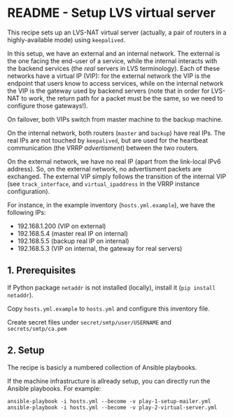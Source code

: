 # README - Setup LVS virtual server

This recipe sets up an LVS-NAT virtual server (actually, a pair of routers in a highly-available mode) using `keepalived`.

In this setup, we have an external and an internal network. The external is the one facing the end-user of a service, while the internal interacts with the backend services (the *real* servers in LVS terminology). Each of these networks have a virtual IP (VIP): for the external network the VIP is the endpoint that users know to access services, while on the internal network the VIP is the gateway used by backend servers (note that in order for LVS-NAT to work, the return path for a packet must be the same, so we need to configure those gateways!).

On failover, both VIPs switch from master machine to the backup machine.

On the internal network, both routers (`master` and `backup`) have real IPs. The real IPs are not touched by `keepalived`, but are used for the heartbeat communication (the VRRP *advertisment*) between the two routers.

On the external network, we have no real IP (apart from the link-local IPv6 address). So, on the external network, no advertisment packets are exchanged. The external VIP simply follows the transition of the internal VIP (see `track_interface`, and `virtual_ipaddress` in the VRRP instance configuration).

For instance, in the example inventory (`hosts.yml.example`), we have the following IPs:

  - 192.168.1.200 (VIP on external)
  - 192.168.5.4 (master real IP on internal)
  - 192.168.5.5 (backup real IP on internal)
  - 192.168.5.3 (VIP on internal, the gateway for real servers)

## 1. Prerequisites

If Python package `netaddr` is not installed (locally), install it (`pip install netaddr`).

Copy `hosts.yml.example` to `hosts.yml` and configure this inventory file.

Create secret files under `secret/smtp/user/USERNAME` and `secrets/smtp/ca.pem`

## 2. Setup

The recipe is basicly a numbered collection of Ansible playbooks. 

If the machine infrastructure is allready setup, you can directly run the Ansible playbooks. For example:

    ansible-playbook -i hosts.yml --become -v play-1-setup-mailer.yml
    ansible-playbook -i hosts.yml --become -v play-2-virtual-server.yml

